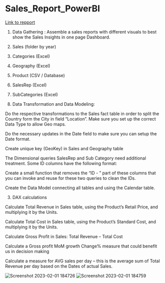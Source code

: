 # Sales_Report_PowerBI

[Link to repport](https://app.powerbi.com/reportEmbed?reportId=3b7e786a-8d6b-4f4b-b3fa-8c922d4bc175&autoAuth=true&ctid=1158e2d5-dc24-41ad-abce-62841076dbde&config=eyJjbHVzdGVyVXJsIjoiaHR0cHM6Ly93YWJpLXdlc3QtdXMtYi1wcmltYXJ5LXJlZGlyZWN0LmFuYWx5c2lzLndpbmRvd3MubmV0LyJ9)


1.	Data Gathering  :
Assemble a sales reports with different visuals to best show the Sales Insights in one page Dashboard.

1.	Sales (folder by year)
2.	Categories (Excel)
3.	Geography (Excel)
4.	Product (CSV / Database)
5.	SalesRep (Excel)
6.	SubCategories (Excel)


2.	Data Transformation and Data Modeling:

Do the respective transformations to the Sales fact table in order to split the Country form the City in field “Location”. Make sure you set up the correct Data Type to allow Geo maps.

Do the necessary updates in the Date field to make sure you can setup the Date format.

Create unique key (GeoKey) in Sales and Geography table

The Dimensional queries SalesRep and Sub Category need additional treatment. Some ID columns have the following format:
 
Create a small function that removes the “ID - ” part of these columns that you can invoke and reuse for these two queries to clean the IDs.

Create the Data Model connecting all tables and using the Calendar table.

3.	DAX calculations

Calculate Total Revenue in Sales table, using the Product’s Retail Price, and multiplying it by the Units.

Calculate Total Cost in Sales table, using the Product’s Standard Cost, and multiplying it by the Units.

Calculate Gross Profit in Sales: Total Revenue – Total Cost

Calculate a Gross profit MoM growth Change% measure that could benefit us in decision making

Calculate a measure for AVG sales per day – this is the average sum of Total Revenue per day based on the Dates of actual Sales.	




![Screenshot 2023-02-01 184726](https://user-images.githubusercontent.com/91919362/216122406-0e7822a2-68cf-4a1b-931a-ebe3ecef7dac.jpg)
![Screenshot 2023-02-01 184759](https://user-images.githubusercontent.com/91919362/216122413-06e6f672-28cf-4f3c-a452-56467573378a.jpg)
